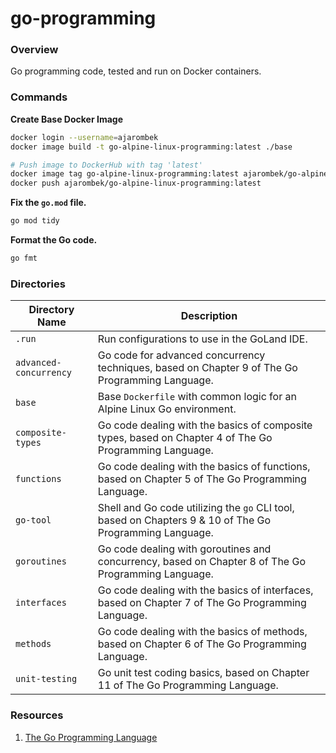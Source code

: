 # go-programming

### Overview

Go programming code, tested and run on Docker containers.

### Commands

**Create Base Docker Image**

```bash
docker login --username=ajarombek
docker image build -t go-alpine-linux-programming:latest ./base

# Push image to DockerHub with tag 'latest'
docker image tag go-alpine-linux-programming:latest ajarombek/go-alpine-linux-programming:latest
docker push ajarombek/go-alpine-linux-programming:latest
```

**Fix the `go.mod` file.**

```bash
go mod tidy
```

**Format the Go code.**

```bash
go fmt
```

### Directories

| Directory Name         | Description                                                                                             |
|------------------------|---------------------------------------------------------------------------------------------------------|
| `.run`                 | Run configurations to use in the GoLand IDE.                                                            |
| `advanced-concurrency` | Go code for advanced concurrency techniques, based on Chapter 9 of The Go Programming Language.         |
| `base`                 | Base `Dockerfile` with common logic for an Alpine Linux Go environment.                                 |
| `composite-types`      | Go code dealing with the basics of composite types, based on Chapter 4 of The Go Programming Language.  |
| `functions`            | Go code dealing with the basics of functions, based on Chapter 5 of The Go Programming Language.        |
| `go-tool`              | Shell and Go code utilizing the `go` CLI tool, based on Chapters 9 & 10 of The Go Programming Language. |
| `goroutines`           | Go code dealing with goroutines and concurrency, based on Chapter 8 of The Go Programming Language.     |
| `interfaces`           | Go code dealing with the basics of interfaces, based on Chapter 7 of The Go Programming Language.       |
| `methods`              | Go code dealing with the basics of methods, based on Chapter 6 of The Go Programming Language.          |
| `unit-testing`         | Go unit test coding basics, based on Chapter 11 of The Go Programming Language.                         |

### Resources

1. [The Go Programming Language](https://www.gopl.io/)